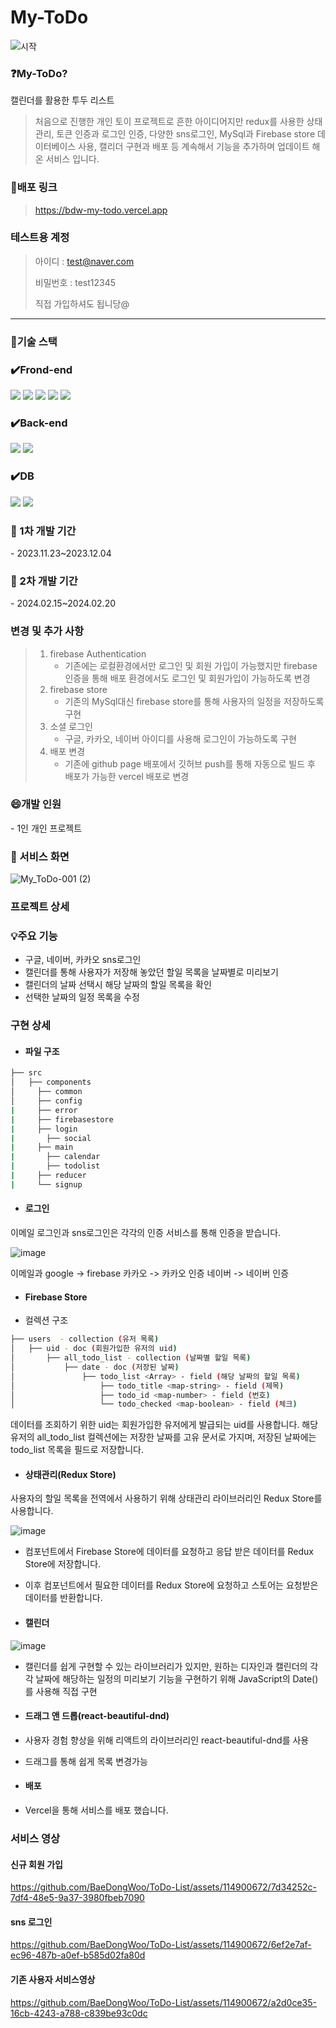 # My-ToDo

![시작](https://github.com/BaeDongWoo/ToDo-List/assets/114900672/5e70b746-1398-4cd3-a182-34e43b1edb4c)

<h3>❓My-ToDo?</h3>

캘린더를 활용한 투두 리스트

> 처음으로 진행한 개인 토이 프로젝트로 흔한 아이디어지만 redux를 사용한 상태관리,
> 토큰 인증과 로그인 인증, 다양한 sns로그인, MySql과 Firebase store 데이터베이스 사용, 캘리더 구현과 배포 등
> 계속해서 기능을 추가하며 업데이트 해온 서비스 입니다.

<h3>🚀배포 링크</h3>

> https://bdw-my-todo.vercel.app

<h3>테스트용 계정</h3>

> 아이디 : test@naver.com
>
> 비밀번호 : test12345
>
> 직접 가입하셔도 됩니당@

---

<h3>🔨기술 스택</h3>

<div align=left>

### ✔️Frond-end

<img src="https://img.shields.io/badge/react-61DAFB?style=for-the-badge&logo=react&logoColor=black"> 
<img src="https://img.shields.io/badge/javascript-F7DF1E?style=for-the-badge&logo=javascript&logoColor=black">
<img src="https://img.shields.io/badge/css-1572B6?style=for-the-badge&logo=css3&logoColor=white">

<img src="https://img.shields.io/badge/axios-5A29E4?style=for-the-badge&logo=axios&logoColor=white"> 
<img src="https://img.shields.io/badge/redux-764ABC?style=for-the-badge&logo=redux&logoColor=white">

### ✔️Back-end

<img src="https://img.shields.io/badge/node.js-339933?style=for-the-badge&logo=Node.js&logoColor=white">
<img src="https://img.shields.io/badge/express-000000?style=for-the-badge&logo=express&logoColor=white">
  <br>

### ✔️DB

<img src="https://img.shields.io/badge/mysql-4479A1?style=for-the-badge&logo=mysql&logoColor=white">
<img src="https://img.shields.io/badge/firebase-FFCA28?style=for-the-badge&logo=firebase&logoColor=white">
</div>

<h3>📅 1차 개발 기간</h3>
- 2023.11.23~2023.12.04

<h3>📅 2차 개발 기간</h3>
- 2024.02.15~2024.02.20

<h3>변경 및 추가 사항</h3>

> 1. firebase Authentication
>    - 기존에는 로컬환경에서만 로그인 및 회원 가입이 가능했지만 firebase 인증을 통해 배포 환경에서도 로그인 및 회원가입이 가능하도록 변경
> 2. firebase store 
>     - 기존의 MySql대신 firebase store를 통해 사용자의 일정을 저장하도록 구현 
> 3. 소셜 로그인
>     - 구글, 카카오, 네이버 아이디를 사용해 로그인이 가능하도록 구현
> 4. 배포 변경
>     - 기존에 github page 배포에서 깃허브 push를 통해 자동으로 빌드 후 배포가 가능한 vercel 배포로 변경

  <h3>😄개발 인원</h3>
- 1인 개인 프로젝트

<h3>📓 서비스 화면</h3>

![My_ToDo-001 (2)](https://github.com/BaeDongWoo/ToDo-List/assets/114900672/8ec08de1-f67e-4444-950a-c4788a48c111)

<h3>프로젝트 상세</h3>
<h3>💡주요 기능</h3>

- 구글, 네이버, 카카오 sns로그인 
- 캘린더를 통해 사용자가 저장해 놓았던 할일 목록을 날짜별로 미리보기
- 캘린더의 날짜 선택시 해당 날짜의 할일 목록을 확인
- 선택한 날짜의 일정 목록을 수정

<h3>구현 상세</h3>

- <h4>파일 구조</h4>

```bash
├── src
│   ├── components               
│     ├── common              
│     ├── config
|     ├── error
|     ├── firebasestore
|     ├── login
|       ├── social
|     ├── main
|       ├── calendar
|       ├── todolist
|     ├── reducer
|     └── signup
``` 

- <h4>로그인</h4>
이메일 로그인과 sns로그인은 각각의 인증 서비스를 통해 인증을 받습니다.  

![image](https://github.com/BaeDongWoo/ToDo-List/assets/114900672/6610b843-fae2-41fb-94b4-8015dc92ba76)

이메일과 google -> firebase
카카오 -> 카카오 인증
네이버 -> 네이버 인증

- <h4>Firebase Store</h4>

- 컬렉션 구조
 ```bash
├── users  - collection (유저 목록)
│   ├── uid - doc (회원가입한 유저의 uid)
│   	├── all_todo_list - collection (날짜별 할일 목록)
│   		├── date - doc (저장된 날짜)
│				├── todo_list <Array> - field (해당 날짜의 할일 목록)
│					├── todo_title <map-string> - field (제목)
│					├── todo_id <map-number> - field (번호)
│					└── todo_checked <map-boolean> - field (체크)

```

데이터를 조회하기 위한 uid는 회원가입한 유저에게 발급되는 uid를 사용합니다.
해당 유저의 all_todo_list 컬렉션에는 저장한 날짜를 고유 문서로 가지며,
저장된 날짜에는 todo_list 목록을 필드로 저장합니다.
 
- <h4>상태관리(Redux Store)</h4>
사용자의 할일 목록을 전역에서 사용하기 위해 상태관리 라이브러리인 Redux Store를 사용합니다.

![image](https://github.com/BaeDongWoo/ToDo-List/assets/114900672/e4ce3cdc-8b20-41b3-a4be-1adeb338807c)
- 컴포넌트에서 Firebase Store에 데이터를 요청하고 응답 받은 데이터를 Redux Store에 저장합니다.
- 이후 컴포넌트에서 필요한 데이터를 Redux Store에 요청하고 스토어는 요청받은 데이터를 반환합니다.

- <h4>캘린더</h4>

![image](https://github.com/BaeDongWoo/ToDo-List/assets/114900672/683281d4-660e-4f6a-ab45-25059ea8d6a0)

- 캘린더를 쉽게 구현할 수 있는 라이브러리가 있지만, 원하는 디자인과 캘린더의 각각 날짜에 해당하는 일정의 미리보기 기능을
  구현하기 위해 JavaScript의 Date()를 사용해 직접 구현
  
- <h4>드래그 앤 드롭(react-beautiful-dnd)</h4>

- 사용자 경험 향상을 위해 리액트의 라이브러리인 react-beautiful-dnd를 사용
- 드래그를 통해 쉽게 목록 변경가능

- <h4>배포</h4>

- Vercel을 통해 서비스를 배포 했습니다.

<h3>서비스 영상</h3>
<h4>신규 회원 가입</h4>

https://github.com/BaeDongWoo/ToDo-List/assets/114900672/7d34252c-7df4-48e5-9a37-3980fbeb7090

<h4>sns 로그인</h4>

https://github.com/BaeDongWoo/ToDo-List/assets/114900672/6ef2e7af-ec96-487b-a0ef-b585d02fa80d

<h4>기존 사용자 서비스영상</h4>

https://github.com/BaeDongWoo/ToDo-List/assets/114900672/a2d0ce35-16cb-4243-a788-c839be93c0dc



